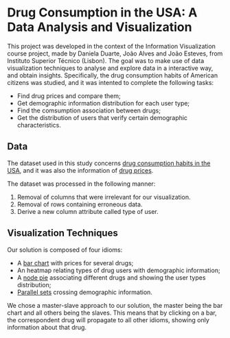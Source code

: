 # Drug Consumption in the USA: A Data Analysis and Visualization

This project was developed in the context of the Information Visualization course project, made by Daniela Duarte, João Alves and João Esteves, from Instituto Superior Técnico (Lisbon).
The goal was to make use of data visualization techniques to analyse and explore data in a interactive way, and obtain insights. 
Specifically, the drug consumption habits of American citizens was studied, and it was 
intented to complete the following tasks:

* Find drug prices and compare them;
* Get demographic information distribution for each user type;
* Find the comsumption association between drugs;
* Get the distribution of users that verify certain demographic characteristics.


## Data
The dataset used in this study concerns [drug consumption habits in the USA](https://data.world/balexturner/drug-use-employment-work-absence-income-race-education), 
and it was also the information of [drug prices](https://www.dnalegal.com/drugs-menu).



The dataset was processed in the following manner:
1. Removal of columns that were irrelevant for our visualization.
2. Removal of rows containing erroneous data.
3. Derive a new column attribute called type of user.

## Visualization Techniques
Our solution is composed of four idioms: 

* A [bar
chart](https://blog.risingstack.com/d3-jstutorial-bar-charts-with-javascript/) with prices for several drugs;
* An heatmap relating types
of drug users with demographic information;
* A [node pie](https://bl.ocks.org/kgeorgiou/68f864364f277720252d0329408433ae) associating
different drugs and showing the user types distribution;
* [Parallel sets](https://www.jasondavies.com/parallel-sets/) crossing demographic information.

We chose a master-slave approach to our solution, the master
being the bar chart and all others being the slaves. This means
that by clicking on a bar, the correspondent drug will propagate
to all other idioms, showing only information about that
drug.



